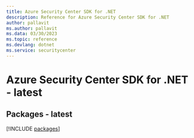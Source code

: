 ```yaml
---
title: Azure Security Center SDK for .NET
description: Reference for Azure Security Center SDK for .NET
author: pallavit
ms.author: pallavit
ms.data: 03/30/2023
ms.topic: reference
ms.devlang: dotnet
ms.service: securitycenter
---
```

# Azure Security Center SDK for .NET - latest
## Packages - latest
[!INCLUDE [packages](security-center-index.md)]